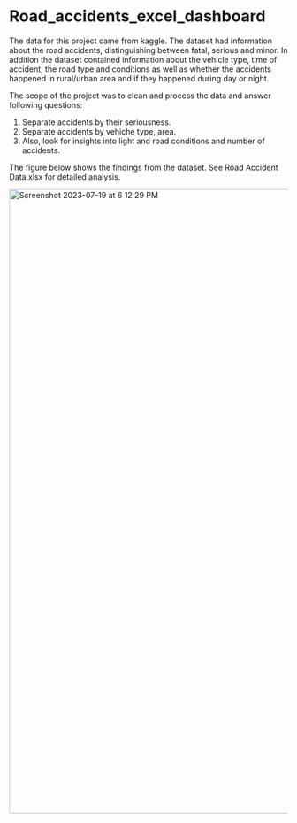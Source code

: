 # Road_accidents_excel_dashboard
The data for this project came from kaggle. The dataset had information about the road accidents, distinguishing between fatal, serious and minor. In addition the dataset contained information about the vehicle type, time of accident, the road type and conditions as well as whether the accidents happened in rural/urban area and if they happened during day or night.

The scope of the project was to clean and process the data and answer following questions:
1) Separate accidents by their seriousness.
2) Separate accidents by vehiche type, area.
3) Also, look for insights into light and road conditions and number of accidents.

The figure below shows the findings from the dataset. See Road Accident Data.xlsx for detailed analysis.

<img width="1129" alt="Screenshot 2023-07-19 at 6 12 29 PM" src="https://github.com/mayank8893/Road_accidents_excel_dashboard/assets/69361645/3564133b-e2fe-40ab-a524-98d9d2ba8547">

